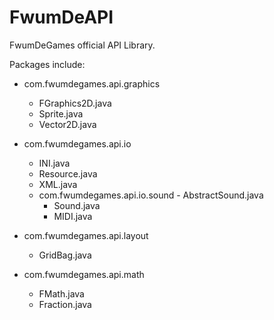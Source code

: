 FwumDeAPI
========

FwumDeGames official API Library.

Packages include:

- com.fwumdegames.api.graphics
	- FGraphics2D.java
	- Sprite.java
	- Vector2D.java

- com.fwumdegames.api.io
	- INI.java
	- Resource.java
	- XML.java
	- com.fwumdegames.api.io.sound
    		- AbstractSound.java
		- Sound.java
		- MIDI.java

- com.fwumdegames.api.layout
	- GridBag.java

- com.fwumdegames.api.math
	- FMath.java
	- Fraction.java
